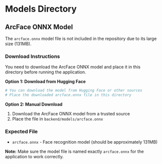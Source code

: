# Models Directory

## ArcFace ONNX Model

The `arcface.onnx` model file is not included in the repository due to its large size (131MB).

### Download Instructions

You need to download the ArcFace ONNX model and place it in this directory before running the application.

**Option 1: Download from Hugging Face**
```bash
# You can download the model from Hugging Face or other sources
# Place the downloaded arcface.onnx file in this directory
```

**Option 2: Manual Download**
1. Download the ArcFace ONNX model from a trusted source
2. Place the file in `backend/models/arcface.onnx`

### Expected File
- `arcface.onnx` - Face recognition model (should be approximately 131MB)

**Note:** Make sure the model file is named exactly `arcface.onnx` for the application to work correctly.
